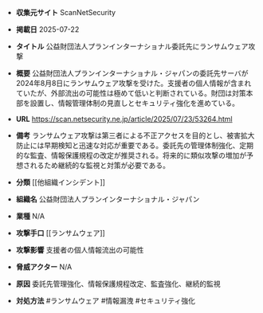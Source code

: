 - **収集元サイト**
ScanNetSecurity

- **掲載日**
2025-07-22

- **タイトル**
公益財団法人プランインターナショナル委託先にランサムウェア攻撃

- **概要**
公益財団法人プランインターナショナル・ジャパンの委託先サーバが2024年8月8日にランサムウェア攻撃を受けた。支援者の個人情報が含まれていたが、外部流出の可能性は極めて低いと判断されている。財団は対策本部を設置し、情報管理体制の見直しとセキュリティ強化を進めている。

- **URL**
https://scan.netsecurity.ne.jp/article/2025/07/23/53264.html

- **備考**
ランサムウェア攻撃は第三者による不正アクセスを目的とし、被害拡大防止には早期検知と迅速な対応が重要である。委託先の管理体制強化、定期的な監査、情報保護規程の改定が推奨される。将来的に類似攻撃の増加が予想されるため継続的な監視と対策が必要である。

- **分類**
[[他組織インシデント]]

- **組織名**
公益財団法人プランインターナショナル・ジャパン

- **業種**
N/A

- **攻撃手口**
[[ランサムウェア]]

- **攻撃影響**
支援者の個人情報流出の可能性

- **脅威アクター**
N/A

- **原因**
委託先管理強化、情報保護規程改定、監査強化、継続的監視

- **対処方法**
#ランサムウェア #情報漏洩 #セキュリティ強化
